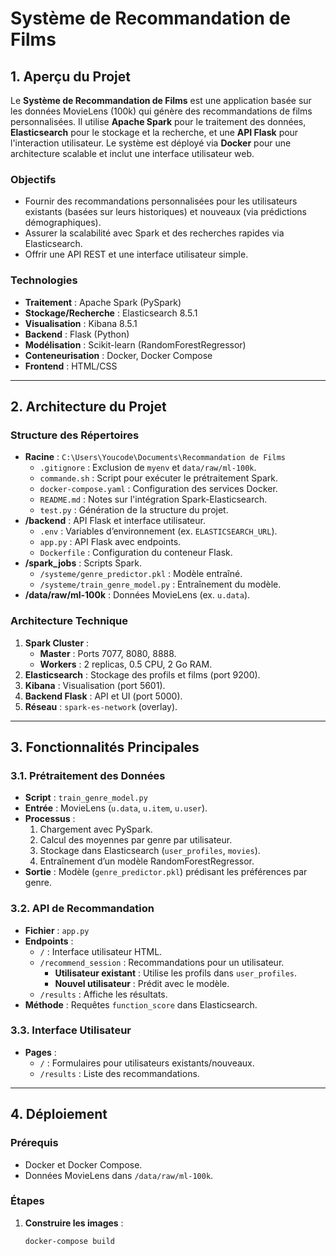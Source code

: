 # Système de Recommandation de Films

## 1. Aperçu du Projet

Le **Système de Recommandation de Films** est une application basée sur les données MovieLens (100k) qui génère des recommandations de films personnalisées. Il utilise **Apache Spark** pour le traitement des données, **Elasticsearch** pour le stockage et la recherche, et une **API Flask** pour l'interaction utilisateur. Le système est déployé via **Docker** pour une architecture scalable et inclut une interface utilisateur web.

### Objectifs
- Fournir des recommandations personnalisées pour les utilisateurs existants (basées sur leurs historiques) et nouveaux (via prédictions démographiques).
- Assurer la scalabilité avec Spark et des recherches rapides via Elasticsearch.
- Offrir une API REST et une interface utilisateur simple.

### Technologies
- **Traitement** : Apache Spark (PySpark)
- **Stockage/Recherche** : Elasticsearch 8.5.1
- **Visualisation** : Kibana 8.5.1
- **Backend** : Flask (Python)
- **Modélisation** : Scikit-learn (RandomForestRegressor)
- **Conteneurisation** : Docker, Docker Compose
- **Frontend** : HTML/CSS

---

## 2. Architecture du Projet

### Structure des Répertoires
- **Racine** : `C:\Users\Youcode\Documents\Recommandation de Films`
  - `.gitignore` : Exclusion de `myenv` et `data/raw/ml-100k`.
  - `commande.sh` : Script pour exécuter le prétraitement Spark.
  - `docker-compose.yaml` : Configuration des services Docker.
  - `README.md` : Notes sur l'intégration Spark-Elasticsearch.
  - `test.py` : Génération de la structure du projet.
- **/backend** : API Flask et interface utilisateur.
  - `.env` : Variables d’environnement (ex. `ELASTICSEARCH_URL`).
  - `app.py` : API Flask avec endpoints.
  - `Dockerfile` : Configuration du conteneur Flask.
- **/spark_jobs** : Scripts Spark.
  - `/systeme/genre_predictor.pkl` : Modèle entraîné.
  - `/systeme/train_genre_model.py` : Entraînement du modèle.
- **/data/raw/ml-100k** : Données MovieLens (ex. `u.data`).

### Architecture Technique
1. **Spark Cluster** :
   - **Master** : Ports 7077, 8080, 8888.
   - **Workers** : 2 replicas, 0.5 CPU, 2 Go RAM.
2. **Elasticsearch** : Stockage des profils et films (port 9200).
3. **Kibana** : Visualisation (port 5601).
4. **Backend Flask** : API et UI (port 5000).
5. **Réseau** : `spark-es-network` (overlay).

---

## 3. Fonctionnalités Principales

### 3.1. Prétraitement des Données
- **Script** : `train_genre_model.py`
- **Entrée** : MovieLens (`u.data`, `u.item`, `u.user`).
- **Processus** :
  1. Chargement avec PySpark.
  2. Calcul des moyennes par genre par utilisateur.
  3. Stockage dans Elasticsearch (`user_profiles`, `movies`).
  4. Entraînement d’un modèle RandomForestRegressor.
- **Sortie** : Modèle (`genre_predictor.pkl`) prédisant les préférences par genre.

### 3.2. API de Recommandation
- **Fichier** : `app.py`
- **Endpoints** :
  - `/` : Interface utilisateur HTML.
  - `/recommend_session` : Recommandations pour un utilisateur.
    - **Utilisateur existant** : Utilise les profils dans `user_profiles`.
    - **Nouvel utilisateur** : Prédit avec le modèle.
  - `/results` : Affiche les résultats.
- **Méthode** : Requêtes `function_score` dans Elasticsearch.

### 3.3. Interface Utilisateur
- **Pages** :
  - `/` : Formulaires pour utilisateurs existants/nouveaux.
  - `/results` : Liste des recommandations.

---

## 4. Déploiement

### Prérequis
- Docker et Docker Compose.
- Données MovieLens dans `/data/raw/ml-100k`.

### Étapes
1. **Construire les images** :
   ```bash
   docker-compose build
